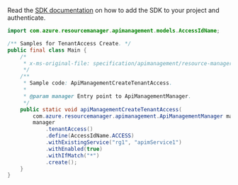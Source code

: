 Read the [SDK documentation](https://github.com/Azure/azure-sdk-for-java/blob/azure-resourcemanager-apimanagement_1.0.0-beta.3/sdk/apimanagement/azure-resourcemanager-apimanagement/README.md) on how to add the SDK to your project and authenticate.

```java
import com.azure.resourcemanager.apimanagement.models.AccessIdName;

/** Samples for TenantAccess Create. */
public final class Main {
    /*
     * x-ms-original-file: specification/apimanagement/resource-manager/Microsoft.ApiManagement/stable/2021-08-01/examples/ApiManagementCreateTenantAccess.json
     */
    /**
     * Sample code: ApiManagementCreateTenantAccess.
     *
     * @param manager Entry point to ApiManagementManager.
     */
    public static void apiManagementCreateTenantAccess(
        com.azure.resourcemanager.apimanagement.ApiManagementManager manager) {
        manager
            .tenantAccess()
            .define(AccessIdName.ACCESS)
            .withExistingService("rg1", "apimService1")
            .withEnabled(true)
            .withIfMatch("*")
            .create();
    }
}
```
